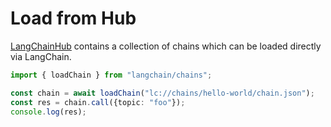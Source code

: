 # Load from Hub

[LangChainHub](https://github.com/hwchase17/langchain-hub) contains a collection of chains which can be loaded directly via LangChain.

```typescript
import { loadChain } from "langchain/chains";

const chain = await loadChain("lc://chains/hello-world/chain.json");
const res = chain.call({topic: "foo"});
console.log(res);
```
